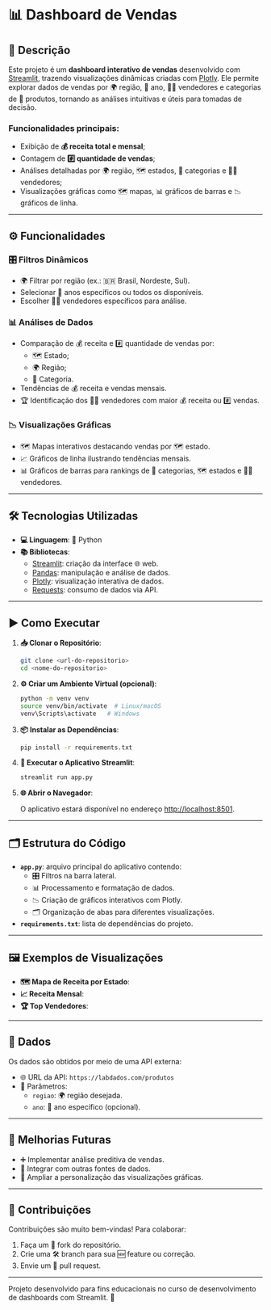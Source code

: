 # 📊 Dashboard de Vendas

## 📝 Descrição

Este projeto é um **dashboard interativo de vendas** desenvolvido com [Streamlit](https://streamlit.io/), trazendo visualizações dinâmicas criadas com [Plotly](https://plotly.com/python/). Ele permite explorar dados de vendas por 🌍 região, 📅 ano, 🧑‍💼 vendedores e categorias de 🛒 produtos, tornando as análises intuitivas e úteis para tomadas de decisão.

### Funcionalidades principais:
- Exibição de **💰 receita total e mensal**;
- Contagem de **#️⃣ quantidade de vendas**;
- Análises detalhadas por 🌍 região, 🗺️ estados, 🛒 categorias e 🧑‍💼 vendedores;
- Visualizações gráficas como 🗺️ mapas, 📊 gráficos de barras e 📉 gráficos de linha.

---

## ⚙️ Funcionalidades

### 🎛️ Filtros Dinâmicos
- 🌍 Filtrar por região (ex.: 🇧🇷 Brasil, Nordeste, Sul).
- Selecionar 📅 anos específicos ou todos os disponíveis.
- Escolher 🧑‍💼 vendedores específicos para análise.

### 📊 Análises de Dados
- Comparação de 💰 receita e #️⃣ quantidade de vendas por:
  - 🗺️ Estado;
  - 🌍 Região;
  - 🛒 Categoria.
- Tendências de 💰 receita e vendas mensais.
- 🏆 Identificação dos 🧑‍💼 vendedores com maior 💰 receita ou #️⃣ vendas.

### 📉 Visualizações Gráficas
- 🗺️ Mapas interativos destacando vendas por 🗺️ estado.
- 📈 Gráficos de linha ilustrando tendências mensais.
- 📊 Gráficos de barras para rankings de 🛒 categorias, 🗺️ estados e 🧑‍💼 vendedores.

---

## 🛠️ Tecnologias Utilizadas

- **💻 Linguagem**: 🐍 Python
- **📚 Bibliotecas**:
  - [Streamlit](https://streamlit.io/): criação da interface 🌐 web.
  - [Pandas](https://pandas.pydata.org/): manipulação e análise de dados.
  - [Plotly](https://plotly.com/python/): visualização interativa de dados.
  - [Requests](https://docs.python-requests.org/): consumo de dados via API.

---

## ▶️ Como Executar

1. **📥 Clonar o Repositório**:

   ```bash
   git clone <url-do-repositorio>
   cd <nome-do-repositorio>
   ```

2. **⚙️ Criar um Ambiente Virtual (opcional)**:

   ```bash
   python -m venv venv
   source venv/bin/activate  # Linux/macOS
   venv\Scripts\activate   # Windows
   ```

3. **📦 Instalar as Dependências**:

   ```bash
   pip install -r requirements.txt
   ```

4. **🚀 Executar o Aplicativo Streamlit**:

   ```bash
   streamlit run app.py
   ```

5. **🌐 Abrir o Navegador**:

   O aplicativo estará disponível no endereço [http://localhost:8501](http://localhost:8501).

---

## 🗂️ Estrutura do Código

- **`app.py`**: arquivo principal do aplicativo contendo:
  - 🎛️ Filtros na barra lateral.
  - 📊 Processamento e formatação de dados.
  - 📉 Criação de gráficos interativos com Plotly.
  - 🗂️ Organização de abas para diferentes visualizações.
- **`requirements.txt`**: lista de dependências do projeto.

---

## 🖼️ Exemplos de Visualizações

- **🗺️ Mapa de Receita por Estado**:
- **📈 Receita Mensal**:
- **🏆 Top Vendedores**:

---

## 📁 Dados

Os dados são obtidos por meio de uma API externa:

- 🌐 URL da API: `https://labdados.com/produtos`
- 🔧 Parâmetros:
  - `regiao`: 🌍 região desejada.
  - `ano`: 📅 ano específico (opcional).

---

## 🌟 Melhorias Futuras

- ➕ Implementar análise preditiva de vendas.
- 🔗 Integrar com outras fontes de dados.
- 🎨 Ampliar a personalização das visualizações gráficas.

---

## 🙌 Contribuições

Contribuições são muito bem-vindas! Para colaborar:

1. Faça um 🍴 fork do repositório.
2. Crie uma 🛠️ branch para sua 🆕 feature ou correção.
3. Envie um 🤝 pull request.

---

Projeto desenvolvido para fins educacionais no curso de desenvolvimento de dashboards com Streamlit. 🚀

